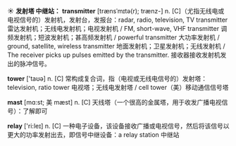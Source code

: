 ☀ <span class="category">**发射塔 中继站：**</span>
<span class="vocabulary">**transmitter**</span> [trænsˈmɪtə(r); trænz-]
<span class="definition">n. [C]（尤指无线电或电视信号的）发射机，发射台，发报台：</span>radar, radio, television, TV transmitter 雷达发射机；无线电发射机；电视发射机 / FM, short-wave, VHF transmitter 调频发射机；短波发射机；甚高频发射机 / powerful transmitter 大功率发射机 / ground, satellite, wireless transmitter 地面发射机；卫星发射机；无线发射机 / The receiver picks up pulses emitted by the transmitter. 接收器接收发射机发出的脉冲信号。

<span class="vocabulary">**tower**</span> ['taʊə] 
<span class="definition">n. [C] 常构成复合词，指（电视或无线电信号的）发射塔：</span>television, ratio tower 电视塔；无线电发射塔 / cell tower（美）移动通信信号塔
           
<span class="vocabulary">**mast**</span> [mɑ:st; 美 mæst]
<span class="definition">n. [C] 天线塔（一个很高的金属塔，用于收发广播电视信号）：</span>了解即可

<span class="vocabulary">**relay**</span> ['ri:leɪ] 
<span class="definition">n. [C] 一种电子设备，该设备接收广播或电视信号，然后将该信号以更大的功率发射出去，即信号中继设备：</span>a relay station 中继站
